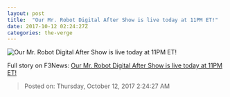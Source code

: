 ```yaml
---
layout: post
title:  "Our Mr. Robot Digital After Show is live today at 11PM ET!"
date: 2017-10-12 02:24:27Z
categories: the-verge
---
```


![Our Mr. Robot Digital After Show is live today at 11PM ET!](https://cdn0.vox-cdn.com/thumbor/Tby35WG4B3MoSQOTSqlvLsgcqeA=/0x14:680x370/fit-in/1200x630/cdn2.vox-cdn.com/uploads/chorus_asset/file/5892699/NUP_166271_0115.0.0.0.JPG)




Full story on F3News: [Our Mr. Robot Digital After Show is live today at 11PM ET!](http://www.f3nws.com/n/nCNCBC)

> Posted on: Thursday, October 12, 2017 2:24:27 AM
